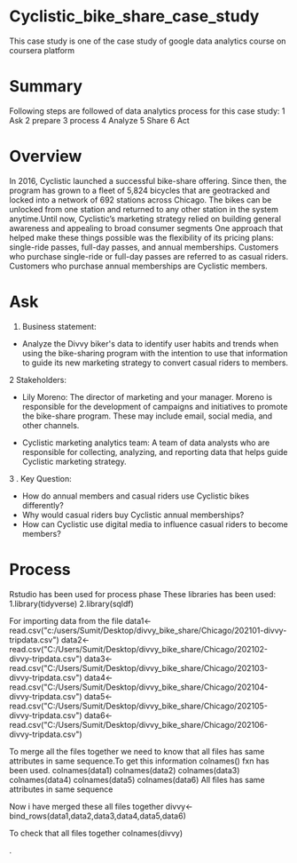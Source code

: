 # Cyclistic_bike_share_case_study
This case study is one of the case study of google data analytics course on coursera platform

# Summary 
Following steps are followed of data analytics process for this case study:
1 Ask
2 prepare
3 process
4 Analyze
5 Share
6 Act


# Overview 
In 2016, Cyclistic launched a successful bike-share offering. Since then, the program has grown to a fleet of 5,824 bicycles that are geotracked
 and locked into a network of 692 stations across Chicago. The bikes can be unlocked from one station and returned to any other station in the system anytime.Until now, Cyclistic’s marketing strategy relied on building general awareness and appealing to broad consumer segments One approach that helped make these things possible was the flexibility of its pricing plans: single-ride passes, full-day passes, and annual memberships. Customers who purchase single-ride or full-day passes are referred to as casual riders. Customers who purchase annual memberships are Cyclistic members.

# Ask 
 1. Business statement: 
*  Analyze the Divvy biker's data to identify user habits and trends when using the bike-sharing program with the intention to use that information to guide its new marketing strategy to convert casual riders to  members.
 
2 Stakeholders:
* Lily Moreno: The director of marketing and your manager. Moreno is responsible for the development of campaigns
and initiatives to promote the bike-share program. These may include email, social media, and other channels.

* Cyclistic marketing analytics team: A team of data analysts who are responsible for collecting, analyzing, and
reporting data that helps guide Cyclistic marketing strategy.

3 . Key Question:
* How do annual members and casual riders use Cyclistic bikes differently?
* Why would casual riders buy Cyclistic annual memberships?
* How can Cyclistic use digital media to influence casual riders to become members?

# Process
Rstudio  has been used for process phase
These  libraries has been used:
1.library(tidyverse)
2.library(sqldf)

For importing data from the file
data1<- read.csv("c:/users/Sumit/Desktop/divvy_bike_share/Chicago/202101-divvy-tripdata.csv")
data2<- read.csv("C:/Users/Sumit/Desktop/divvy_bike_share/Chicago/202102-divvy-tripdata.csv")
data3<- read.csv("C:/Users/Sumit/Desktop/divvy_bike_share/Chicago/202103-divvy-tripdata.csv")
data4<- read.csv("C:/Users/Sumit/Desktop/divvy_bike_share/Chicago/202104-divvy-tripdata.csv")
data5<- read.csv("C:/Users/Sumit/Desktop/divvy_bike_share/Chicago/202105-divvy-tripdata.csv")
data6<- read.csv("C:/Users/Sumit/Desktop/divvy_bike_share/Chicago/202106-divvy-tripdata.csv")

To merge all the files together we need to know that all files has same attributes in same sequence.To get  this information colnames() fxn has been used.
colnames(data1)
colnames(data2)
colnames(data3)
colnames(data4)
colnames(data5)
colnames(data6)
All files  has same  attributes in same sequence 

Now i have merged these all files together
divvy<-bind_rows(data1,data2,data3,data4,data5,data6)

To check that all files together
colnames(divvy)

































 . 










